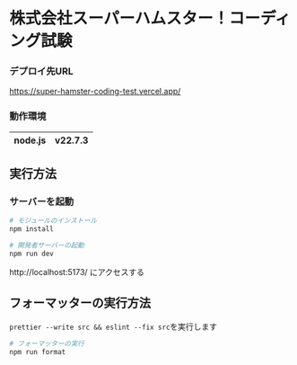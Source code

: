 # 株式会社スーパーハムスター！コーディング試験

### デプロイ先URL

https://super-hamster-coding-test.vercel.app/

### 動作環境

| node.js | v22.7.3 |
| ------- | ------- |

## 実行方法

### サーバーを起動

```bash
# モジュールのインストール
npm install

# 開発者サーバーの起動
npm run dev
```

http://localhost:5173/ にアクセスする

## フォーマッターの実行方法

`prettier --write src && eslint --fix src`を実行します

```bash
# フォーマッターの実行
npm run format
```
